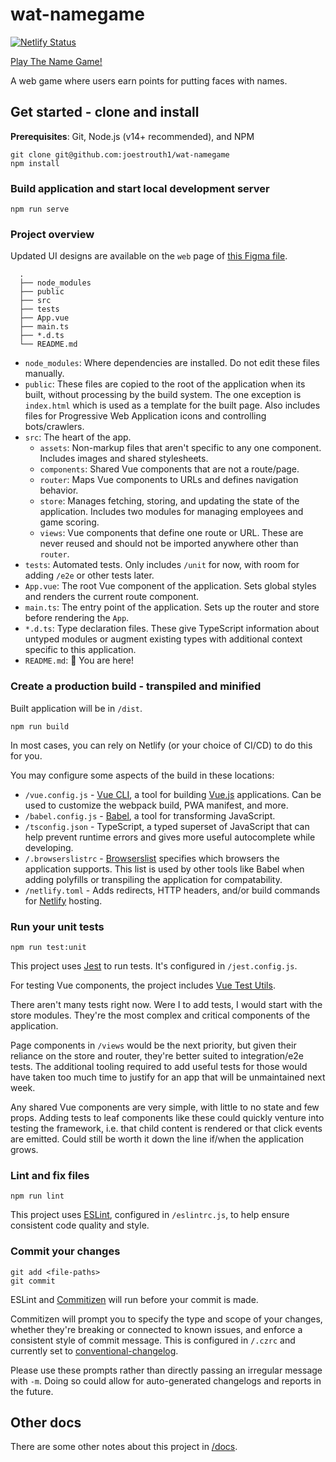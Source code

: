 # wat-namegame

[![Netlify Status](https://api.netlify.com/api/v1/badges/35215cd1-f5d0-42dc-9ff3-2682be4d452c/deploy-status)](https://app.netlify.com/sites/wat-namegame/deploys)

[Play The Name Game!](https://wat-namegame.netlify.app/)

A web game where users earn points for putting faces with names.

## Get started - clone and install

**Prerequisites**: Git, Node.js (v14+ recommended), and NPM

```
git clone git@github.com:joestrouth1/wat-namegame
npm install
```

### Build application and start local development server

```
npm run serve
```


### Project overview

Updated UI designs are available on the `web` page of [this Figma file](https://www.figma.com/file/4mvW85nIusoLmoRfSaHArR/wat-namegame?node-id=3637%3A1255).

```
  .
  ├── node_modules
  ├── public
  ├── src
  ├── tests
  ├── App.vue
  ├── main.ts
  ├── *.d.ts
  └── README.md
```

- `node_modules`: Where dependencies are installed. Do not edit these files manually.
- `public`: These files are copied to the root of the application when its built, without processing by the build system. The one exception is `index.html` which is used as a template for the built page. Also includes files for Progressive Web Application icons and controlling bots/crawlers.
- `src`: The heart of the app.
  - `assets`: Non-markup files that aren't specific to any one component. Includes images and shared stylesheets.
  - `components`: Shared Vue components that are not a route/page.
  - `router`: Maps Vue components to URLs and defines navigation behavior.
  - `store`: Manages fetching, storing, and updating the state of the application. Includes two modules for managing employees and game scoring.
  - `views`: Vue components that define one route or URL. These are never reused and should not be imported anywhere other than `router`.
- `tests`: Automated tests. Only includes `/unit` for now, with room for adding `/e2e` or other tests later.
- `App.vue`: The root Vue component of the application. Sets global styles and renders the current route component.
- `main.ts`: The entry point of the application. Sets up the router and store before rendering the `App`.
- `*.d.ts`: Type declaration files. These give TypeScript information about untyped modules or augment existing types with additional context specific to this application.
- `README.md`: 📌 You are here!

### Create a production build - transpiled and minified

Built application will be in `/dist`.

```
npm run build
```

In most cases, you can rely on Netlify (or your choice of CI/CD) to do this for you.

You may configure some aspects of the build in these locations:

- `/vue.config.js` - [Vue CLI](https://cli.vuejs.org/guide/), a tool for building [Vue.js](https://v3.vuejs.org/) applications. Can be used to customize the webpack build, PWA manifest, and more.
- `/babel.config.js` - [Babel](https://babeljs.io/), a tool for transforming JavaScript.
- `/tsconfig.json` - TypeScript, a typed superset of JavaScript that can help prevent runtime errors and gives more useful autocomplete while developing.
- `/.browserslistrc` - [Browserslist](https://github.com/browserslist/browserslist) specifies which browsers the application supports. This list is used by other tools like Babel when adding polyfills or transpiling the application for compatability.
- `/netlify.toml` - Adds redirects, HTTP headers, and/or build commands for [Netlify](https://www.netlify.com/) hosting.

### Run your unit tests

```
npm run test:unit
```

This project uses [Jest](https://jestjs.io/) to run tests. It's configured in `/jest.config.js`.

For testing Vue components, the project includes [Vue Test Utils](https://next.vue-test-utils.vuejs.org/).

There aren't many tests right now. Were I to add tests, I would start with the store modules. They're the most complex and critical components of the application.

Page components in `/views` would be the next priority, but given their reliance on the store and router, they're better suited to integration/e2e tests. The additional tooling required to add useful tests for those would have taken too much time to justify for an app that will be unmaintained next week.

Any shared Vue components are very simple, with little to no state and few props. 
Adding tests to leaf components like these could quickly venture into testing the framework, i.e. that child content is rendered or that click events are emitted. Could still be worth it down the line if/when the application grows.

### Lint and fix files

```
npm run lint
```

This project uses [ESLint](https://eslint.org/), configured in `/eslintrc.js`, to help ensure consistent code quality and style.

### Commit your changes

```
git add <file-paths>
git commit
```

ESLint and [Commitizen](https://github.com/commitizen/cz-cli) will run before your commit is made.

Commitizen will prompt you to specify the type and scope of your changes, whether they're breaking or connected to known issues, and enforce a consistent style of commit message. This is configured in `/.czrc` and currently set to [conventional-changelog](https://github.com/conventional-changelog/conventional-changelog).

Please use these prompts rather than directly passing an irregular message with `-m`.
Doing so could allow for auto-generated changelogs and reports in the future.

## Other docs

There are some other notes about this project in [/docs](https://github.com/joestrouth1/wat-namegame/tree/main/docs).
